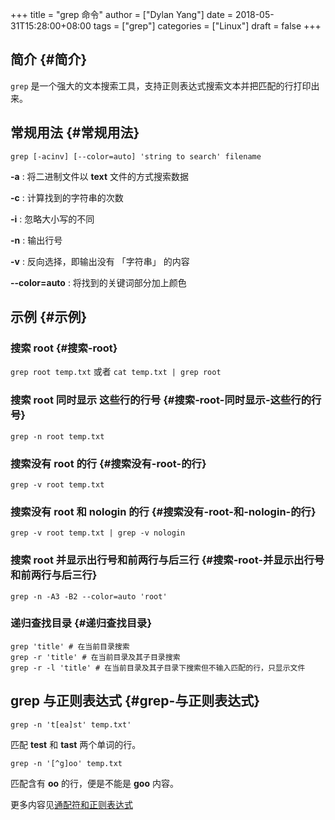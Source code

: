 +++
title = "grep 命令"
author = ["Dylan Yang"]
date = 2018-05-31T15:28:00+08:00
tags = ["grep"]
categories = ["Linux"]
draft = false
+++

## 简介 {#简介}

`grep` 是一个强大的文本搜索工具，支持正则表达式搜索文本并把匹配的行打印出来。


## 常规用法 {#常规用法}

```shell
grep [-acinv] [--color=auto] 'string to search' filename
```

**-a**
: 将二进制文件以 **text** 文件的方式搜索数据

**-c**
: 计算找到的字符串的次数

**-i**
: 忽略大小写的不同

**-n**
: 输出行号

**-v**
: 反向选择，即输出没有 「字符串」 的内容

**--color=auto**
: 将找到的关键词部分加上颜色


## 示例 {#示例}


### 搜索 root {#搜索-root}

`grep root temp.txt` 或者 `cat temp.txt | grep root`


### 搜索 root 同时显示 这些行的行号 {#搜索-root-同时显示-这些行的行号}

`grep -n root temp.txt`


### 搜索没有 root 的行 {#搜索没有-root-的行}

`grep -v root temp.txt`


### 搜索没有 root 和 nologin 的行 {#搜索没有-root-和-nologin-的行}

`grep -v root temp.txt | grep -v nologin`


### 搜索 root 并显示出行号和前两行与后三行 {#搜索-root-并显示出行号和前两行与后三行}

`grep -n -A3 -B2 --color=auto 'root'`


### 递归查找目录 {#递归查找目录}

```shell
grep 'title' # 在当前目录搜索
grep -r 'title' # 在当前目录及其子目录搜索
grep -r -l 'title' # 在当前目录及其子目录下搜索但不输入匹配的行，只显示文件
```


## grep 与正则表达式 {#grep-与正则表达式}

`grep -n 't[ea]st' temp.txt'`

匹配 **test** 和 **tast** 两个单词的行。

`grep -n '[^g]oo' temp.txt`

匹配含有 **oo** 的行，便是不能是 **goo** 内容。

更多内容见[通配符和正则表达式](http://zucchiniy.github.io/2018/wildcard-and-regex/)

